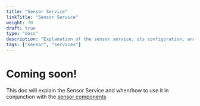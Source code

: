 ```yaml
---
title: "Sensor Service"
linkTitle: "Sensor Service"
weight: 70
draft: true 
type: "docs"
description: "Explanation of the sensor service, its configuration, and its functionality."
tags: ["sensor", "services"]
---
```

# Coming soon!
This doc will explain the Sensor Service and when/how to use it in conjunction with the [sensor components](../../components/sensor/)
